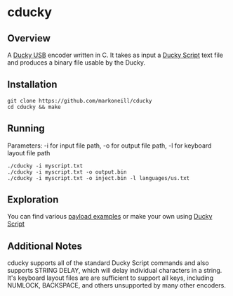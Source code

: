 # cducky

## Overview

A [Ducky USB](https://hakshop.com/products/usb-rubber-ducky-deluxe "Hak5 Ducky") encoder written in C. It takes as input a [Ducky Script](https://github.com/hak5darren/USB-Rubber-Ducky/wiki/Duckyscript "Ducky Script reference") text file and produces a binary file usable by the Ducky.

## Installation
	git clone https://github.com/markoneill/cducky
	cd cducky && make
 
## Running
  
Parameters: -i for input file path, -o for output file path, -l for keyboard layout file path
 
	./cducky -i myscript.txt
	./cducky -i myscript.txt -o output.bin
	./cducky -i myscript.txt -o inject.bin -l languages/us.txt

## Exploration

You can find various [payload examples](https://github.com/hak5darren/USB-Rubber-Ducky/wiki/Payloads "Ducky Payloads") or make your own using [Ducky Script](https://github.com/hak5darren/USB-Rubber-Ducky/wiki/Duckyscript "Ducky Script reference")

## Additional Notes

cducky supports all of the standard Ducky Script commands and also supports STRING DELAY, which will delay individual characters in a string. It's keyboard layout files are are sufficient to support all keys, including NUMLOCK, BACKSPACE, and others unsupported by many other encoders.
